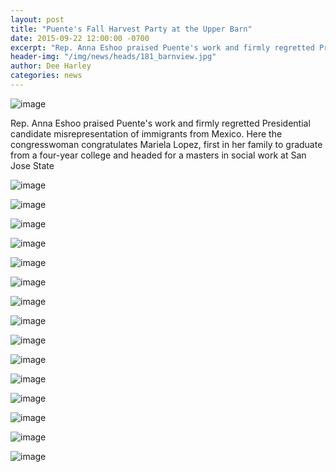 ```yaml
---
layout: post
title: "Puente's Fall Harvest Party at the Upper Barn"
date: 2015-09-22 12:00:00 -0700
excerpt: "Rep. Anna Eshoo praised Puente's work and firmly regretted Presidential candidate misrepresentation of immigrants from Mexico. Here the ..."
header-img: "/img/news/heads/181_barnview.jpg"
author: Dee Harley
categories: news
---
```

![image](/img/news/181_annaeshoo.jpg)

Rep. Anna Eshoo praised Puente's work and firmly regretted
Presidential candidate misrepresentation of immigrants from Mexico.
Here the congresswoman congratulates Mariela Lopez, first in her
family to graduate from a four-year college and headed for a masters
in social work at San Jose State

![image](/img/news/181_deeattable.jpg)

![image](/img/news/181_cheese.jpg)



![image](/img/news/181_cheesebites.jpg)

![image](/img/news/181_tablefood.jpg)

![image](/img/news/181_rolls1.jpg)

![image](/img/news/181_guestshades.jpg)

![image](/img/news/181_guesthat.jpg)

![image](/img/news/181_guestplate.jpg)

![image](/img/news/181_hand1.jpg)



![image](/img/news/181_hand4.jpg)

![image](/img/news/181_guestseat1.jpg)

![image](/img/news/181_guestseat2.jpg)

![image](/img/news/181_guestseat3.jpg)

![image](/img/news/181_zumba.jpg)

![image](/img/news/181_bluetruck.jpg)

